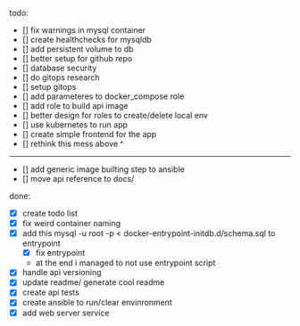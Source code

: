 todo:
- [] fix warnings in mysql container
- [] create healthchecks for mysqldb
- [] add persistent volume to db
- [] better setup for github repo
- [] database security
- [] do gitops research
- [] setup gitops
- [] add parameteres to docker_compose role
- [] add role to build api image
- [] better design for roles to create/delete local env
- [] use kubernetes to run app
- [] create simple frontend for the app
- [] rethink this mess above ^

---
- [] add generic image builting step to ansible
- [] move api reference to docs/

done:
- [x] create todo list
- [x] fix weird container naming
- [x] add this mysql -u root -p < docker-entrypoint-initdb.d/schema.sql to entrypoint
    - [x] fix entrypoint
    - at the end i managed to not use entrypoint script
- [x] handle api versioning
- [x] update readme/ generate cool readme
- [x] create api tests
- [x] create ansible to run/clear envinronment
- [x] add web server service
